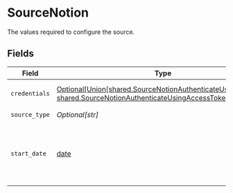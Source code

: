 # SourceNotion

The values required to configure the source.


## Fields

| Field                                                                                                                                                                     | Type                                                                                                                                                                      | Required                                                                                                                                                                  | Description                                                                                                                                                               | Example                                                                                                                                                                   |
| ------------------------------------------------------------------------------------------------------------------------------------------------------------------------- | ------------------------------------------------------------------------------------------------------------------------------------------------------------------------- | ------------------------------------------------------------------------------------------------------------------------------------------------------------------------- | ------------------------------------------------------------------------------------------------------------------------------------------------------------------------- | ------------------------------------------------------------------------------------------------------------------------------------------------------------------------- |
| `credentials`                                                                                                                                                             | [Optional[Union[shared.SourceNotionAuthenticateUsingOAuth20, shared.SourceNotionAuthenticateUsingAccessToken]]](undefined/models/shared/sourcenotionauthenticateusing.md) | :heavy_minus_sign:                                                                                                                                                        | Pick an authentication method.                                                                                                                                            |                                                                                                                                                                           |
| `source_type`                                                                                                                                                             | *Optional[str]*                                                                                                                                                           | :heavy_check_mark:                                                                                                                                                        | N/A                                                                                                                                                                       |                                                                                                                                                                           |
| `start_date`                                                                                                                                                              | [date](https://docs.python.org/3/library/datetime.html#date-objects)                                                                                                      | :heavy_check_mark:                                                                                                                                                        | UTC date and time in the format 2017-01-25T00:00:00.000Z. Any data before this date will not be replicated.                                                               | 2020-11-16T00:00:00.000Z                                                                                                                                                  |